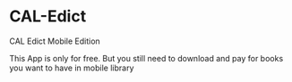 # CAL-Edict
CAL Edict Mobile Edition

This App is only for free. But you still need to download and pay for books you want to have in mobile library